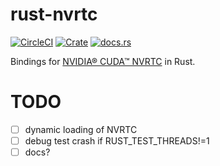 rust-nvrtc
=========
[![CircleCI](https://circleci.com/gh/romankoblov/rust-nvrtc/tree/master.svg?style=shield)](https://circleci.com/gh/romankoblov/rust-nvrtc/tree/master)
[![Crate](https://img.shields.io/crates/v/nvrtc.svg)](https://crates.io/crates/nvrtc)
[![docs.rs](https://docs.rs/nvrtc/badge.svg)](https://docs.rs/nvrtc)

Bindings for [NVIDIA® CUDA™ NVRTC](https://docs.nvidia.com/cuda/nvrtc/index.html) in Rust.

# TODO
- [ ] dynamic loading of NVRTC
- [ ] debug test crash if RUST_TEST_THREADS!=1
- [ ] docs?